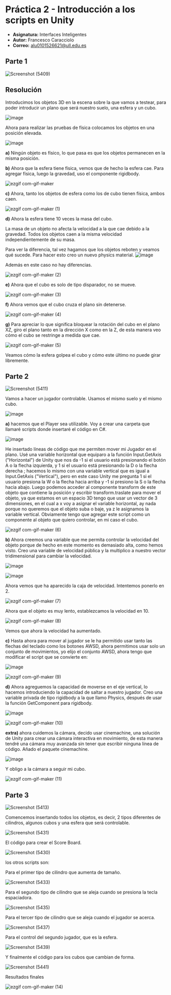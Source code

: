 # Práctica 2 - Introducción a los scripts en Unity
* **Asignatura:** Interfaces Inteligentes
* **Autor:** Francesco Caracciolo
* **Correo:** alu0101526621@ull.edu.es

## Parte 1
![Screenshot (5409)](https://user-images.githubusercontent.com/93151367/139236571-fd0dc10b-0cf4-4da1-b7a4-d5ed0c9b4ad3.png)


## Resolución
Introducimos los objetos 3D en la escena sobre la que vamos a testear, para poder introducir un plano que será nuestro suelo, una esfera y un cubo.

![image](https://user-images.githubusercontent.com/93151367/139236990-b7e01ef6-8c96-4c46-b4d5-1f603b7ddef8.png)

Ahora para realizar las pruebas de física colocamos los objetos en una posición elevada.

![image](https://user-images.githubusercontent.com/93151367/139237280-ca0cbf43-5c5f-45bd-8894-ab66471ba27b.png)


**a)** Ningún objeto es físico, lo que pasa es que los objetos permanecen en la misma posición.

**b)** Ahora que la esfera tiene física, vemos que de hecho la esfera cae. Para agregar física, luego la gravedad, uso el componente rigidbody.

![ezgif com-gif-maker](https://user-images.githubusercontent.com/93151367/139238640-db3f534d-ec5c-4322-b2e5-3d9a535817ad.gif)

**c)** Ahora, tanto los objetos de esfera como los de cubo tienen física, ambos caen.

![ezgif com-gif-maker (1)](https://user-images.githubusercontent.com/93151367/139239040-b6060512-6e34-422d-987a-1900daf157d2.gif)

**d)** Ahora la esfera tiene 10 veces la masa del cubo.

La masa de un objeto no afecta la velocidad a la que cae debido a la gravedad. Todos los objetos caen a la misma velocidad independientemente de su masa.

Para ver la diferencia, tal vez hagamos que los objetos reboten y veamos qué sucede. Para hacer esto creo un nuevo physics material.
![image](https://user-images.githubusercontent.com/93151367/139239940-d3387260-f4ef-44f7-9f32-557086806dc6.png)

Además en este caso no hay diferencias.

![ezgif com-gif-maker (2)](https://user-images.githubusercontent.com/93151367/139240296-716fdbe4-4823-4fe3-ab70-6609beae8cbe.gif)

**e)** Ahora que el cubo es solo de tipo disparador, no se mueve.

![ezgif com-gif-maker (3)](https://user-images.githubusercontent.com/93151367/139240662-8bf19730-28ba-4929-94d0-5c76bab2af1e.gif)

**f)** Ahora vemos que el cubo cruza el plano sin detenerse.

![ezgif com-gif-maker (4)](https://user-images.githubusercontent.com/93151367/139240889-93960237-5138-42f1-8bf4-babc9c542fc8.gif)

**g)** Para apreciar lo que significa bloquear la rotación del cubo en el plano XZ, giro el plano tanto en la dirección X como en la Z, de esta manera veo cómo el cubo se restringe a medida que cae.

![ezgif com-gif-maker (5)](https://user-images.githubusercontent.com/93151367/139241208-c55f73c5-dc23-4102-ad27-defe7cdc5552.gif)

Veamos cómo la esfera golpea el cubo y cómo este último no puede girar libremente.




## Parte 2
![Screenshot (5411)](https://user-images.githubusercontent.com/93151367/139276195-16a3633f-606e-46a3-b79b-1b8f7f31ebf3.png)

Vamos a hacer un jugador controlable. Usamos el mismo suelo y el mismo cubo.

![image](https://user-images.githubusercontent.com/93151367/139276574-6d4c89fe-a6e8-45eb-a4ff-a06bdd7be587.png)

**a)**	hacemos que el Player sea utilizable. Voy a crear una carpeta que llamaré scripts donde insertaré el código en C#.

![image](https://user-images.githubusercontent.com/93151367/139276826-358cc4ff-0ff4-487d-8d46-06b786483ef9.png)

He insertado líneas de código que me permiten mover mi Jugador en el plano. Usé una variable horizontal que equiparo a la función Input.GetAxis ("Horizontal") de Unity que nos da -1 si el usuario está presionando el botón A o la flecha izquierda, y 1 si el usuario está presionando la D o la flecha derecha ; hacemos lo mismo con una variable vertical que es igual a Input.GetAxis ("Vertical"), pero en este caso Unity me pregunta 1 si el usuario presiona la W o la flecha hacia arriba y -1 si presiono la S o la flecha hacia abajo. Luego podemos acceder al componente transform de este objeto que contiene la posición y escribir transform.traslate para mover el objeto, ya que estamos en un espacio 3D tengo que usar un vector de 3 dimensiones, en el cual a x voy a asignar el variable horizontal, ay nada porque no queremos que el objeto suba o baje, ya z le asignamos la variable vertical.
Obviamente tengo que agregar este script como un componente al objeto que quiero controlar, en mi caso el cubo.

![ezgif com-gif-maker (6)](https://user-images.githubusercontent.com/93151367/139279640-b263abee-e41c-4d7a-a254-78a541f52dd6.gif)

**b)** Ahora creemos una variable que me permita controlar la velocidad del objeto porque de hecho en este momento es demasiado alta, como hemos visto. Creo una variable de velocidad pública y la multiplico a nuestro vector tridimensional para cambiar la velocidad.

![image](https://user-images.githubusercontent.com/93151367/139279840-97db4d62-32bf-46b6-85c6-4363a8373321.png)

![image](https://user-images.githubusercontent.com/93151367/139279947-b6599d37-e8c9-4518-8d39-8242c31b3044.png)

Ahora vemos que ha aparecido la caja de velocidad. Intentemos ponerlo en 2.

![ezgif com-gif-maker (7)](https://user-images.githubusercontent.com/93151367/139280319-205fec47-81fb-449b-b429-c52bb03aa623.gif)

Ahora que el objeto es muy lento, establezcamos la velocidad en 10.

![ezgif com-gif-maker (8)](https://user-images.githubusercontent.com/93151367/139280636-dc7c48a3-7606-4ec7-b439-ddfac787d2df.gif)

Vemos que ahora la velocidad ha aumentado.


**c)** Hasta ahora para mover al jugador se le ha permitido usar tanto las flechas del teclado como los botones AWSD, ahora permitimos usar solo un conjunto de movimientos, yo elijo el conjunto AWSD, ahora tengo que modificar el script que se convierte en:

![image](https://user-images.githubusercontent.com/93151367/139282313-5341144c-b122-4a67-afa6-57846037e53e.png)

![ezgif com-gif-maker (9)](https://user-images.githubusercontent.com/93151367/139282490-ef90978a-a79f-42fe-b07d-21803de8ce71.gif)


**d)** Ahora agreguemos la capacidad de moverse en el eje vertical, lo hacemos introduciendo la capacidad de saltar a nuestro jugador. Creo una variable privada de tipo rigidbody a la que llamo Physics, después de usar la función GetComponent para rigidbody.

![image](https://user-images.githubusercontent.com/93151367/139282942-0a77707d-67a0-4752-b6c3-a3809d657e2d.png)

![ezgif com-gif-maker (10)](https://user-images.githubusercontent.com/93151367/139283126-a7d34ec3-dd13-4e9c-b139-6fac86dcfafd.gif)


**extra)** ahora cuidemos la cámara, decido usar cinemachine, una solución de Unity para crear una cámara interactiva en movimiento, de esta manera tendré una cámara muy avanzada sin tener que escribir ninguna línea de código.
Añado el paquete cinemachine.

![image](https://user-images.githubusercontent.com/93151367/139283652-0d9305d4-4c34-47c3-8faa-9111aa1f1a42.png)

Y obligo a la cámara a seguir mi cubo.

![ezgif com-gif-maker (11)](https://user-images.githubusercontent.com/93151367/139283924-6719578c-925e-49b0-a950-c9b3dc974c7f.gif)




## Parte 3
![Screenshot (5413)](https://user-images.githubusercontent.com/93151367/139352592-d5f1e320-16be-437f-b826-e87008359256.png)

Comencemos insertando todos los objetos, es decir, 2 tipos diferentes de cilindros, algunos cubos y una esfera que será controlable.

![Screenshot (5431)](https://user-images.githubusercontent.com/93151367/139395091-d93fb348-a377-42ea-bd03-98644ff61b73.png)

El código para crear el Score Board.

![Screenshot (5430)](https://user-images.githubusercontent.com/93151367/139394989-2ccb9133-8b3d-430a-ba17-a43deaddbf35.png)
 
los otros scripts son:

Para el primer tipo de cilindro que aumenta de tamaño.

![Screenshot (5433)](https://user-images.githubusercontent.com/93151367/139396589-9c7e8665-c9f6-4910-aca0-7ef87d76b8a3.png)

Para el segundo tipo de cilindro que se aleja cuando se presiona la tecla espaciadora.

![Screenshot (5435)](https://user-images.githubusercontent.com/93151367/139396750-d69f5bda-3859-476b-b1ac-dca700c3c6c5.png)

Para el tercer tipo de cilindro que se aleja cuando el jugador se acerca.

![Screenshot (5437)](https://user-images.githubusercontent.com/93151367/139396886-71b8e437-a155-4bb0-a3a7-4ec5f69dbf78.png)

Para el control del segundo jugador, que es la esfera.

![Screenshot (5439)](https://user-images.githubusercontent.com/93151367/139397027-227f884c-f32f-49b2-be8b-3fc6ba491666.png)

Y finalmente el código para los cubos que cambian de forma.

![Screenshot (5441)](https://user-images.githubusercontent.com/93151367/139397195-402211e2-752a-451e-b19b-ef4a658a14fe.png)


Resultados finales

![ezgif com-gif-maker (14)](https://user-images.githubusercontent.com/93151367/139396354-b50884e0-c967-4f6a-b2ee-813789903b15.gif)




